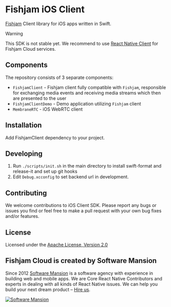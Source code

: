 # Fishjam iOS Client

[Fishjam](https://github.com/fishjam-dev/fishjam) Client library for iOS apps written in Swift.

> [!WARNING]  
> This SDK is not stable yet. We recommend to use
> [React Native Client](https://github.com/fishjam-cloud/mobile-client-sdk/tree/main/packages/react-native-client) for Fishjam Cloud
> services.

## Components

The repository consists of 3 separate components:

- `FishjamClient` - Fishjam client fully compatible with `Fishjam`, responsible for exchanging media events and
  receiving media streams which then are presented to the user
- `FishjamClientDemo` - Demo application utilizing `Fishjam` client
- `MembraneRTC` - iOS WebRTC client

## Installation

Add FishjamClient dependency to your project.

## Developing

1. Run `./scripts/init.sh` in the main directory to install swift-format and release-it and set up git hooks
2. Edit `Debug.xcconfig` to set backend url in development.

## Contributing

We welcome contributions to iOS Client SDK. Please report any bugs or issues you find or feel free to make a pull
request with your own bug fixes and/or features.

## License

Licensed under the [Apache License, Version 2.0](LICENSE)

## Fishjam Cloud is created by Software Mansion

Since 2012 [Software Mansion](https://swmansion.com) is a software agency with experience in building web and mobile apps. We are Core React Native Contributors and experts in dealing with all kinds of React Native issues. We can help you build your next dream product – [Hire us](https://swmansion.com/contact/projects?utm_source=fishjam&utm_medium=mobile-readme).

[![Software Mansion](https://logo.swmansion.com/logo?color=white&variant=desktop&width=200&tag=react-client)](https://swmansion.com/contact/projects?utm_source=fishjam&utm_medium=mobile-readme)
